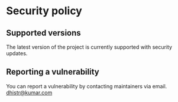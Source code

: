 # Security policy

## Supported versions

The latest version of the project is currently supported with security updates.

## Reporting a vulnerability

You can report a vulnerability by contacting maintainers via email.
dhistr@kumar.com
